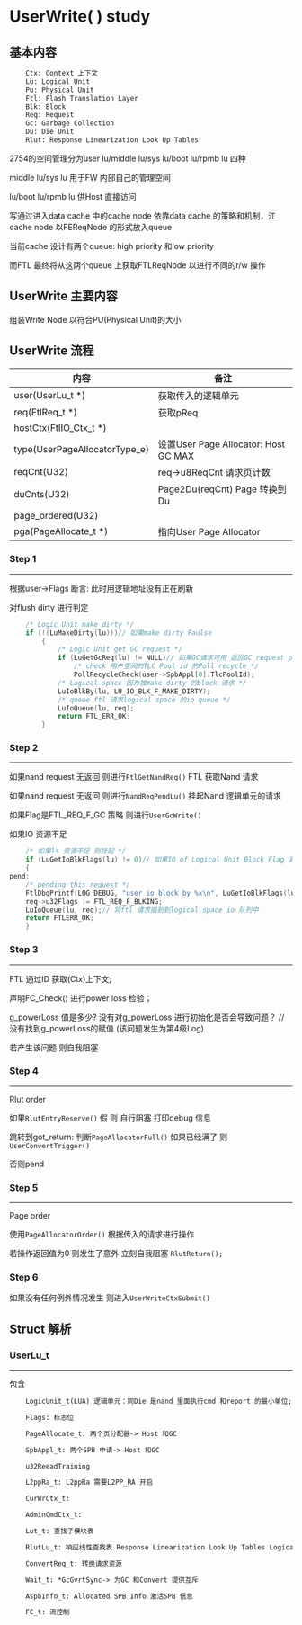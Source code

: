 # UserWrite( ) study

## 基本内容

``` txt
    Ctx: Context 上下文
    Lu: Logical Unit
    Pu: Physical Unit
    Ftl: Flash Translation Layer
    Blk: Block
    Req: Request
    Gc: Garbage Collection
    Du: Die Unit
    Rlut: Response Linearization Look Up Tables
```

2754的空间管理分为user lu/middle lu/sys lu/boot lu/rpmb lu 四种

middle lu/sys lu 用于FW 内部自己的管理空间

lu/boot lu/rpmb lu 供Host 直接访问

写通过进入data cache 中的cache node 依靠data cache 的策略和机制，江cache node 以FEReqNode 的形式放入queue

当前cache 设计有两个queue: high priority 和low priority

而FTL 最终将从这两个queue 上获取FTLReqNode 以进行不同的r/w 操作

## UserWrite 主要内容

组装Write Node 以符合PU(Physical Unit)的大小

## UserWrite 流程

内容             |           备注
----             |           ----
user(UserLu_t *)                |               获取传入的逻辑单元
req(FtlReq_t *)                 |               获取pReq
hostCtx(FtlIO_Ctx_t *)          |
type(UserPageAllocatorType_e)   |               设置User Page Allocator: Host GC MAX
reqCnt(U32)                     |               req->u8ReqCnt 请求页计数
duCnts(U32)                     |               Page2Du(reqCnt) Page 转换到Du
page_ordered(U32)|
pga(PageAllocate_t *)           |               指向User Page Allocator

### Step 1

---

根据user->Flags 断言: 此时用逻辑地址没有正在刷新

对flush dirty 进行判定

``` cpp
    /* Logic Unit make dirty */
    if (!(LuMakeDirty(lu)))// 如果make dirty Faulse
        {
            /* Logic Unit get GC request */ 
            if (LuGetGcReq(lu) != NULL)// 如果GC请求可用 返回GC request pointer非空
                /* check 用户空间的TLC Pool id 的Poll recycle */
                PollRecycleCheck(user->SpbAppl[0].TlcPoolId);
            /* Logical space 因为被make dirty 的block 请求 */
            LuIoBlkBy(lu, LU_IO_BLK_F_MAKE_DIRTY);
            /* queue ftl 请求logical space 的io queue */
            LuIoQueue(lu, req);
            return FTL_ERR_OK;
        }
```

### Step 2

---

如果nand request 无返回
则进行`FtlGetNandReq()` FTL 获取Nand 请求

如果nand request 无返回
则进行`NandReqPendLu()` 挂起Nand 逻辑单元的请求

如果Flag是FTL_REQ_F_GC 策略
则进行`UserGcWrite()`

如果IO 资源不足

``` cpp
    /* 如果ls 资源不足 则挂起 */
    if (LuGetIoBlkFlags(lu) != 0)// 如果IO of Logical Unit Block Flag 真 则挂起
    {
pend:
    /* pending this request */
    FtlDbgPrintf(LOG_DEBUG, "user io block by %x\n", LuGetIoBlkFlags(lu));
    req->u32Flags |= FTL_REQ_F_BLKING;
    LuIoQueue(lu, req);// 将ftl 请求插到到logical space io 队列中
    return FTLERR_OK;
    }
```

### Step 3

---

FTL 通过ID 获取(Ctx)上下文;

声明FC_Check()
进行power loss 检验；

g_powerLoss 值是多少? 没有对g_powerLoss 进行初始化是否会导致问题？
// 没有找到g_powerLoss的赋值
(该问题发生为第4级Log)

若产生该问题 则自我阻塞

### Step 4

---

Rlut order

如果`RlutEntryReserve()` 假
则
自行阻塞
打印debug 信息

跳转到got_return:
判断`PageAllocatorFull()`
如果已经满了
则`UserConvertTrigger()`

否则pend

### Step 5

---

Page order

使用`PageAllocatorOrder()` 根据传入的请求进行操作

若操作返回值为0
则发生了意外
立刻自我阻塞
`RlutReturn();`

### Step 6

如果没有任何例外情况发生
则进入`UserWriteCtxSubmit()`

## Struct 解析

### UserLu_t

---

包含

``` txt
    LogicUnit_t(LUA) 逻辑单元：同Die 是nand 里面执行cmd 和report 的最小单位;

    Flags: 标志位

    PageAllocate_t: 两个页分配器-> Host 和GC

    SpbAppl_t: 两个SPB 申请-> Host 和GC

    u32ReeadTraining

    L2ppRa_t: L2ppRa 需要L2PP_RA 开启

    CurWrCtx_t:

    AdminCmdCtx_t:

    Lut_t: 查找子模块表

    RlutLu_t: 响应线性查找表 Response Linearization Look Up Tables Logical Unit

    ConvertReq_t: 转换请求资源

    Wait_t: *GcGvrtSync-> 为GC 和Convert 提供互斥

    AspbInfo_t: Allocated SPB Info 激活SPB 信息

    FC_t: 流控制
```
